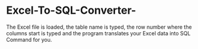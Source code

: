 # Excel-To-SQL-Converter-
The Excel file is loaded, the table name is typed, the row number where the columns start is typed and the program translates your Excel data into SQL Command for you.
